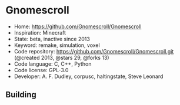 # Gnomescroll

- Home: https://github.com/Gnomescroll/Gnomescroll
- Inspiration: Minecraft
- State: beta, inactive since 2013
- Keyword: remake, simulation, voxel
- Code repository: https://github.com/Gnomescroll/Gnomescroll.git (@created 2013, @stars 29, @forks 13)
- Code language: C, C++, Python
- Code license: GPL-3.0
- Developer: A. F. Dudley, corpusc, haltingstate, Steve Leonard

## Building
